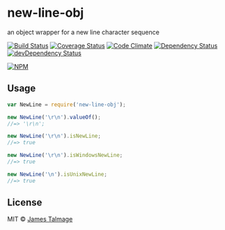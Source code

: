 # new-line-obj 

an object wrapper for a new line character sequence

[![Build Status](https://travis-ci.org/jamestalmage/new-line-obj.svg?branch=master)](https://travis-ci.org/jamestalmage/new-line-obj)
[![Coverage Status](https://coveralls.io/repos/jamestalmage/new-line-obj/badge.svg?branch=master&service=github)](https://coveralls.io/github/jamestalmage/new-line-obj?branch=master)
[![Code Climate](https://codeclimate.com/github/jamestalmage/new-line-obj/badges/gpa.svg)](https://codeclimate.com/github/jamestalmage/new-line-obj)
[![Dependency Status](https://david-dm.org/jamestalmage/new-line-obj.svg)](https://david-dm.org/jamestalmage/new-line-obj)
[![devDependency Status](https://david-dm.org/jamestalmage/new-line-obj/dev-status.svg)](https://david-dm.org/jamestalmage/new-line-obj#info=devDependencies)

[![NPM](https://nodei.co/npm/new-line-obj.png)](https://nodei.co/npm/new-line-obj/)

## Usage

```js
var NewLine = require('new-line-obj');

new NewLine('\r\n').valueOf();
//=> '\r\n';

new NewLine('\r\n').isNewLine;
//=> true

new NewLine('\r\n').isWindowsNewLine;
//=> true

new NewLine('\n').isUnixNewLine;
//=> true
```

## License

MIT © [James Talmage](http://github.com/jamestalmage)
